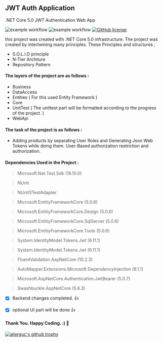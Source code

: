 ## JWT Auth Application
.NET Core 5.0 JWT Authentication Web App 

![example workflow](https://github.com/alierguc/JWTAuth_WebApp/actions/workflows/finalWorkflow.yml/badge.svg)
![example workflow](https://img.shields.io/badge/Release-1.0.0-blue)
[![GitHub license](https://img.shields.io/github/license/Naereen/StrapDown.js.svg)](https://github.com/Naereen/StrapDown.js/blob/master/LICENSE)


this project was created with .NET Core 5.0 infrastructure. 
The project was created by intertwining many principles. These Principles and structures ;

- S.O.L.I.D principle
- N-Tier Architure
- Repository Pattern

#### The layers of the project are as follows :

- Business
- DataAccess
- Entities ( For this used Entity Framework )
- Core
- UnitTest ( The unittest part will be formatted according to the progress of the project. )
- WebApi


#### The task of the project is as follows : 

- Adding products by separating User Roles and Generating Json Web Tokens
  while doing them. User-Based authorization restriction and authorization.


#### Dependencies Used in the Project :

> Microsoft.Net.Test.Sdk (16.10.0)

> NUnit

> NUnit3TestAdapter

> Microsoft.EntitiyFrameworkCore (5.0.6)

> Microsoft.EntitiyFrameworkCore.Design (5.0.6)

> Microsoft.EntitiyFrameworkCore.SqlServer (5.0.6)

> Microsoft.EntitiyFrameworkCore.Tools (5.0.6)

> System.IdentityModel.Tokens.Jwt (6.11.1)

> System.IdentityModel.Tokens.Jwt (6.11.1)

> FluentValidation.AspNetCore (10.2.3)

> AutoMapper.Extensions.Microsoft.DependencyInjection (8.1.1)

> Microsoft.AspNetCore.Authentication.JwtBearer (5.0.7)

> Swashbuckle.AspNetCore (5.6.3)




- [x] Backend changes completed. :+1:

- [x] optional UI part will be done :+1:


#### Thank You. Happy Coding. :) :wave:

[![alierguc's github trophy](https://github-profile-trophy.vercel.app/?username=alierguc&row=1&theme=onedark)](https://github.com/alierguc/github-profile-trophy)



